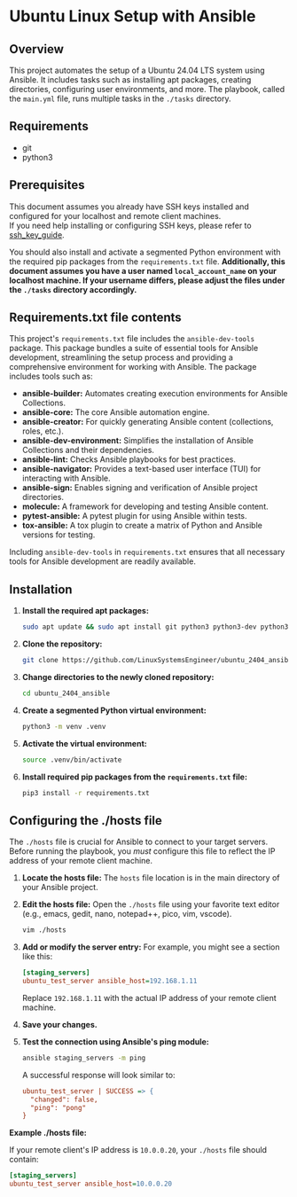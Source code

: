 # Ubuntu Linux Setup with Ansible

## Overview
This project automates the setup of a Ubuntu 24.04 LTS system using Ansible. It includes tasks such as installing apt packages, creating directories, configuring user environments, and more. The playbook, called the `main.yml` file, runs multiple tasks in the `./tasks` directory.

## Requirements
- git
- python3

## Prerequisites
This document assumes you already have SSH keys installed and configured for your localhost and remote client machines.  
If you need help installing or configuring SSH keys, please refer to [ssh_key_guide](https://github.com/LinuxSystemsEngineer/ssh_key_guide).  

You should also install and activate a segmented Python environment with the required pip packages from the `requirements.txt` file. **Additionally, this document assumes you have a user named `local_account_name` on your localhost machine. If your username differs, please adjust the files under the `./tasks` directory accordingly.**

## Requirements.txt file contents

This project's `requirements.txt` file includes the `ansible-dev-tools` package. This package bundles a suite of essential tools for Ansible development, streamlining the setup process and providing a comprehensive environment for working with Ansible. The package includes tools such as:

* **ansible-builder:** Automates creating execution environments for Ansible Collections.
* **ansible-core:** The core Ansible automation engine.
* **ansible-creator:** For quickly generating Ansible content (collections, roles, etc.).
* **ansible-dev-environment:** Simplifies the installation of Ansible Collections and their dependencies.
* **ansible-lint:** Checks Ansible playbooks for best practices.
* **ansible-navigator:** Provides a text-based user interface (TUI) for interacting with Ansible.
* **ansible-sign:** Enables signing and verification of Ansible project directories.
* **molecule:** A framework for developing and testing Ansible content.
* **pytest-ansible:** A pytest plugin for using Ansible within tests.
* **tox-ansible:** A tox plugin to create a matrix of Python and Ansible versions for testing.

Including `ansible-dev-tools` in `requirements.txt` ensures that all necessary tools for Ansible development are readily available.

## Installation

1. **Install the required apt packages:**

    ```bash
    sudo apt update && sudo apt install git python3 python3-dev python3-venv -y
    ```

2. **Clone the repository:**

    ```bash
    git clone https://github.com/LinuxSystemsEngineer/ubuntu_2404_ansible.git
    ```

3. **Change directories to the newly cloned repository:**

    ```bash
    cd ubuntu_2404_ansible
    ```

4. **Create a segmented Python virtual environment:**

    ```bash
    python3 -m venv .venv
    ```

5. **Activate the virtual environment:**

    ```bash
    source .venv/bin/activate
    ```

6. **Install required pip packages from the `requirements.txt` file:**

    ```bash
    pip3 install -r requirements.txt
    ```

## Configuring the ./hosts file

The `./hosts` file is crucial for Ansible to connect to your target servers. Before running the playbook, you *must* configure this file to reflect the IP address of your remote client machine.

1. **Locate the hosts file:** The `hosts` file location is in the main directory of your Ansible project.

2. **Edit the hosts file:** Open the `./hosts` file using your favorite text editor (e.g., emacs, gedit, nano, notepad++, pico, vim, vscode).

    ```bash
    vim ./hosts
    ```

3. **Add or modify the server entry:** For example, you might see a section like this:

    ```ini
    [staging_servers]
    ubuntu_test_server ansible_host=192.168.1.11
    ```

    Replace `192.168.1.11` with the actual IP address of your remote client machine.

4. **Save your changes.**

5. **Test the connection using Ansible's ping module:**

    ```bash
    ansible staging_servers -m ping
    ```

    A successful response will look similar to:

    ```ini
    ubuntu_test_server | SUCCESS => {
      "changed": false,
      "ping": "pong"
    }
    ```

**Example ./hosts file:**

If your remote client's IP address is `10.0.0.20`, your `./hosts` file should contain:

```ini
[staging_servers]
ubuntu_test_server ansible_host=10.0.0.20
